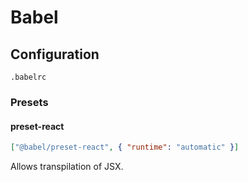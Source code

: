 # Babel

## Configuration

`.babelrc`

### Presets

#### preset-react
```json
["@babel/preset-react", { "runtime": "automatic" }]
```
Allows transpilation of JSX.
